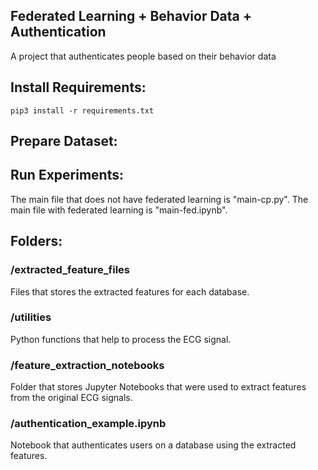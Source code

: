## Federated Learning + Behavior Data + Authentication
A project that authenticates people based on their behavior data

## Install Requirements:
```pip3 install -r requirements.txt```

## Prepare Dataset:

## Run Experiments: 

The main file that does not have federated learning is "main-cp.py". The main file with federated learning is "main-fed.ipynb".

## Folders:

###  /extracted_feature_files
Files that stores the extracted features for each database.

### /utilities
Python functions that help to process the ECG signal.

### /feature_extraction_notebooks
Folder that stores Jupyter Notebooks that were used to extract features from the original ECG signals.

### /authentication_example.ipynb 
Notebook that authenticates users on a database using the extracted features.
